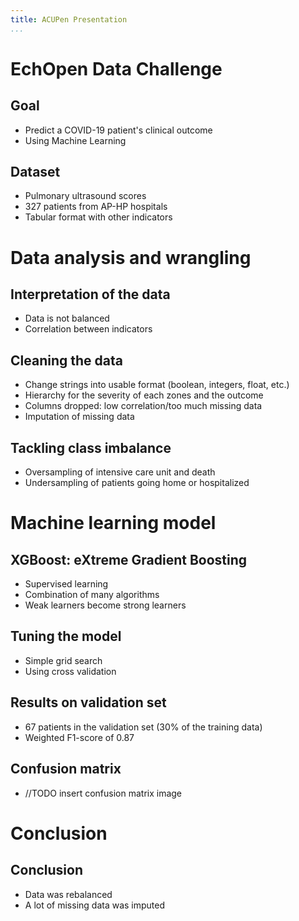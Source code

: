```yaml
---
title: ACUPen Presentation
...
```


# EchOpen Data Challenge

## Goal

- Predict a COVID-19 patient's clinical outcome
- Using Machine Learning

## Dataset

- Pulmonary ultrasound scores
- 327 patients from AP-HP hospitals
- Tabular format with other indicators

# Data analysis and wrangling

## Interpretation of the data

- Data is not balanced
- Correlation between indicators

## Cleaning the data

- Change strings into usable format (boolean, integers, float, etc.)
- Hierarchy for the severity of each zones and the outcome
- Columns dropped: low correlation/too much missing data
- Imputation of missing data 

## Tackling class imbalance

- Oversampling of intensive care unit and death
- Undersampling of patients going home or hospitalized

# Machine learning model

## XGBoost: eXtreme Gradient Boosting 

- Supervised learning
- Combination of many algorithms
- Weak learners become strong learners

## Tuning the model

- Simple grid search
- Using cross validation

## Results on validation set

- 67 patients in the validation set (30% of the training data)
- Weighted F1-score of 0.87

## Confusion matrix

- //TODO insert confusion matrix image

# Conclusion

## Conclusion

- Data was rebalanced
- A lot of missing data was imputed
